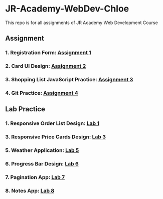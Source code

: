 # JR-Academy-WebDev-Chloe
This repo is for all assignments of JR Academy Web Development Course
## Assignment
### 1. **Registration Form**: [Assignment 1](https://github.com/ChloeXiao0409/JR-Academy-WebDev-Chloe/tree/main/Asm1/Registration_Form)
### 2. **Card UI Design**: [Assignment 2](https://github.com/ChloeXiao0409/JR-Academy-WebDev-Chloe/tree/main/Asm2/Card_UI_Implementation)
### 3. **Shopping List JavaScript Practice**: [Assignment 3](https://github.com/ChloeXiao0409/JR-Academy-WebDev-Chloe/tree/main/Asm3)
### 4. **Git Practice**: [Assignment 4](https://github.com/ChloeXiao0409/jr-git-intro)

## Lab Practice
### 1. **Responsive Order List Design**: [Lab 1](https://github.com/ChloeXiao0409/JR-Academy-WebDev-Chloe/tree/main/Lab1/Responsive-Order-list)

### 3. **Responsive Price Cards Design**: [Lab 3](https://github.com/ChloeXiao0409/JR-Academy-WebDev-Chloe/tree/main/Lab3)

### 5. **Weather Application**: [Lab 5](https://github.com/ChloeXiao0409/JR-Academy-WebDev-Chloe/tree/main/Lab5/Weather%20App)
### 6. **Progress Bar Design**: [Lab 6](https://github.com/ChloeXiao0409/JR-Academy-WebDev-Chloe/tree/main/Lab6/Progress-Bar)
### 7. **Pagination App**: [Lab 7](https://github.com/ChloeXiao0409/Pagination-App)
### 8. **Notes App**: [Lab 8](https://github.com/ChloeXiao0409/Notes-App)
